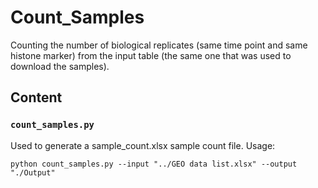 # Count_Samples
Counting the number of biological replicates (same time point and same histone marker) from the input table (the same 
one that was used to download the samples).

## Content
### `count_samples.py`
Used to generate a sample_count.xlsx sample count file.
Usage:
```shell script
python count_samples.py --input "../GEO data list.xlsx" --output "./Output"
```